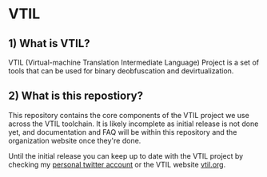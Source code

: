 # VTIL

## 1) What is VTIL?
VTIL (Virtual-machine Translation Intermediate Language) Project is a set of tools that can be used for binary deobfuscation and devirtualization.

## 2) What is this repostiory?

This repository contains the core components of the VTIL project we use across the VTIL toolchain.
It is likely incomplete as initial release is not done yet, and documentation and FAQ will be within this repository and the organization website once they're done.

Until the initial release you can keep up to date with the VTIL project by checking my [personal twitter account](https://twitter.com/_can1357) or the VTIL website [vtil.org](https://vtil.org/).